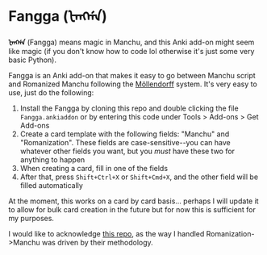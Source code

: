 # Fangga (ᡶᠠᠩᡤᠠ)
**ᡶᠠᠩᡤᠠ** (Fangga) means magic in Manchu, and this Anki add-on might seem like magic (if you don't know how to code lol otherwise it's just some very basic Python).

Fangga is an Anki add-on that makes it easy to go between Manchu script and Romanized Manchu following the [Möllendorff](https://en.wikipedia.org/wiki/Transliterations_of_Manchu) system. It's very easy to use, just do the following:

1. Install the Fangga by cloning this repo and double clicking the file `Fangga.ankiaddon` or by entering this code under Tools > Add-ons > Get Add-ons
2. Create a card template with the following fields: "Manchu" and "Romanization". These fields are case-sensitive--you can have whatever other fields you want, but you *must* have these two for anything to happen
3. When creating a card, fill in one of the fields
4. After that, press `Shift+Ctrl+X` or `Shift+Cmd+X`, and the other field will be filled automatically


At the moment, this works on a card by card basis... perhaps I will update it to allow for bulk card creation in the future but for now this is sufficient for my purposes.

I would like to acknowledge [this repo](https://github.com/foxal/Latin-Manchu-Transliteration-Tool/tree/master), as the way I handled Romanization->Manchu was driven by their methodology.
